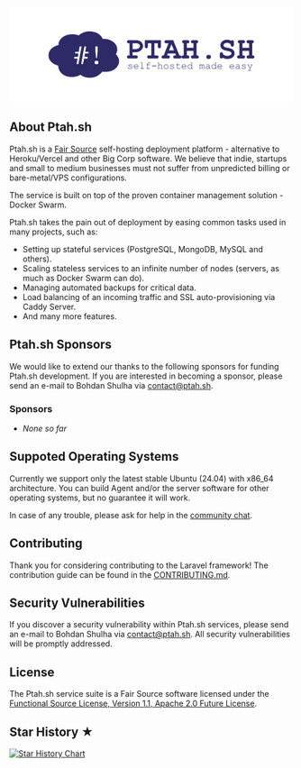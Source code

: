 <p align="center"><a href="https://ptah.sh" target="_blank">
    <img src="https://github.com/ptah-sh/ptah-server/raw/main/.github/assets/logo.png" alt="Ptah.sh Logo">
</a></p>

## About Ptah.sh

Ptah.sh is a [Fair Source](https://fair.io/) self-hosting deployment platform - alternative to Heroku/Vercel and other Big Corp software. We believe that indie, startups and small to medium businesses must not suffer from unpredicted billing or bare-metal/VPS configurations.

The service is built on top of the proven container management solution - Docker Swarm.

Ptah.sh takes the pain out of deployment by easing common tasks used in many projects, such as:

-   Setting up stateful services (PostgreSQL, MongoDB, MySQL and others).
-   Scaling stateless services to an infinite number of nodes (servers, as much as Docker Swarm can do).
-   Managing automated backups for critical data.
-   Load balancing of an incoming traffic and SSL auto-provisioning via Caddy Server.
-   And many more features.

## Ptah.sh Sponsors

We would like to extend our thanks to the following sponsors for funding Ptah.sh development. If you are interested in becoming a sponsor, please send an e-mail to Bohdan Shulha via [contact@ptah.sh](mailto:contact@ptah.sh).

### Sponsors

-   _None so far_

## Suppoted Operating Systems

Currently we support only the latest stable Ubuntu (24.04) with x86_64 architecture. You can build Agent and/or the server software for other operating systems, but no guarantee it will work.

In case of any trouble, please ask for help in the [community chat](https://r.ptah.sh/chat).

## Contributing

Thank you for considering contributing to the Laravel framework! The contribution guide can be found in the [CONTRIBUTING.md](https://github.com/ptah-sh/ptah-server/blob/main/CONTRIBUTING.md).

## Security Vulnerabilities

If you discover a security vulnerability within Ptah.sh services, please send an e-mail to Bohdan Shulha via [contact@ptah.sh](mailto:contact@ptah.sh). All security vulnerabilities will be promptly addressed.

## License

The Ptah.sh service suite is a Fair Source software licensed under the [Functional Source License, Version 1.1, Apache 2.0 Future License](https://github.com/ptah-sh/ptah-server/blob/main/LICENSE.md).

## Star History ★

[![Star History Chart](https://api.star-history.com/svg?repos=ptah-sh/ptah-server&type=Date)](https://star-history.com/#ptah-sh/ptah-server&Date)
